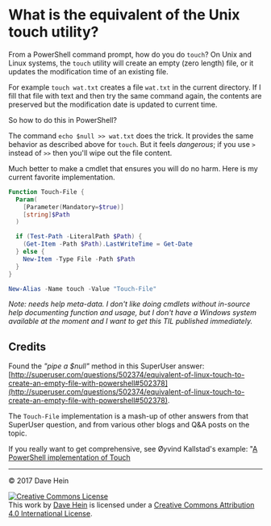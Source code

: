# What is the equivalent of the Unix touch utility?

From a PowerShell command prompt, how do you do `touch`? On Unix and Linux systems, the `touch` utility will create an empty (zero length) file, or it updates the modification time of an existing file.

For example `touch wat.txt` creates a file `wat.txt` in the current directory. If I fill that file with text and then try the same command again, the contents are preserved but the modification date is updated to current time.

So how to do this in PowerShell?

The command `echo $null >> wat.txt` does the trick. It provides the same behavior as described above for `touch`. But it feels _dangerous_; if you use `>` instead of `>>` then you'll wipe out the file content.

Much better to make a cmdlet that ensures you will do no harm. Here is my current favorite implementation.

```powershell
Function Touch-File {
  Param(
    [Parameter(Mandatory=$true)]
    [string]$Path
  )

  if (Test-Path -LiteralPath $Path) {
    (Get-Item -Path $Path).LastWriteTime = Get-Date
  } else {
    New-Item -Type File -Path $Path
  }
}

New-Alias -Name touch -Value "Touch-File"
```

_Note: needs help meta-data. I don't like doing cmdlets without in-source help documenting function and usage, but I don't have a Windows system available at the moment and I want to get this TIL published immediately._

## Credits

Found the _"pipe a $null"_ method in this SuperUser answer: [http://superuser.com/questions/502374/equivalent-of-linux-touch-to-create-an-empty-file-with-powershell#502378](http://superuser.com/questions/502374/equivalent-of-linux-touch-to-create-an-empty-file-with-powershell#502378).

The `Touch-File` implementation is a mash-up of other answers from that SuperUser question, and from various other blogs and Q&A posts on the topic.

If you really want to get comprehensive, see Øyvind Kallstad's example: "[A PowerShell implementation of Touch][compreshensive]

[compreshensive]: (https://communary.net/2014/11/15/a-powershell-implementation-of-touch/)"

---

&copy; 2017 Dave Hein

<a rel="license" href="http://creativecommons.org/licenses/by/4.0/"><img alt="Creative Commons License" style="border-width:0" src="https://i.creativecommons.org/l/by/4.0/88x31.png" /></a><br />This <span xmlns:dct="http://purl.org/dc/terms/" href="http://purl.org/dc/dcmitype/Text" rel="dct:type">work</span> by <a xmlns:cc="http://creativecommons.org/ns#" href="https://github.com/JeNeSuisPasDave/til" property="cc:attributionName" rel="cc:attributionURL">Dave Hein</a> is licensed under a <a rel="license" href="http://creativecommons.org/licenses/by/4.0/">Creative Commons Attribution 4.0 International License</a>.
